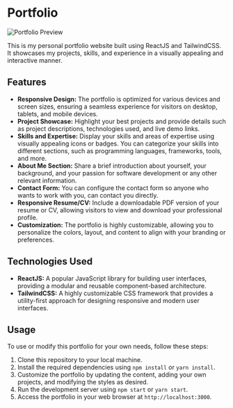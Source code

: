 # Portfolio

![Portfolio Preview](https://myportfolio-lime-nine.vercel.app/Logo.png)

This is my personal portfolio website built using ReactJS and TailwindCSS. It showcases my projects, skills, and experience in a visually appealing and interactive manner.

## Features

- **Responsive Design:** The portfolio is optimized for various devices and screen sizes, ensuring a seamless experience for visitors on desktop, tablets, and mobile devices.
- **Project Showcase:** Highlight your best projects and provide details such as project descriptions, technologies used, and live demo links.
- **Skills and Expertise:** Display your skills and areas of expertise using visually appealing icons or badges. You can categorize your skills into different sections, such as programming languages, frameworks, tools, and more.
- **About Me Section:** Share a brief introduction about yourself, your background, and your passion for software development or any other relevant information.
- **Contact Form:** You can configure the contact form so anyone who wants to work with you, can contact you directly.
- **Responsive Resume/CV:** Include a downloadable PDF version of your resume or CV, allowing visitors to view and download your professional profile.
- **Customization:** The portfolio is highly customizable, allowing you to personalize the colors, layout, and content to align with your branding or preferences.

## Technologies Used

- **ReactJS:** A popular JavaScript library for building user interfaces, providing a modular and reusable component-based architecture.
- **TailwindCSS:** A highly customizable CSS framework that provides a utility-first approach for designing responsive and modern user interfaces.

## Usage

To use or modify this portfolio for your own needs, follow these steps:

1. Clone this repository to your local machine.
2. Install the required dependencies using `npm install` or `yarn install`.
3. Customize the portfolio by updating the content, adding your own projects, and modifying the styles as desired.
4. Run the development server using `npm start` or `yarn start`.
5. Access the portfolio in your web browser at `http://localhost:3000`.

